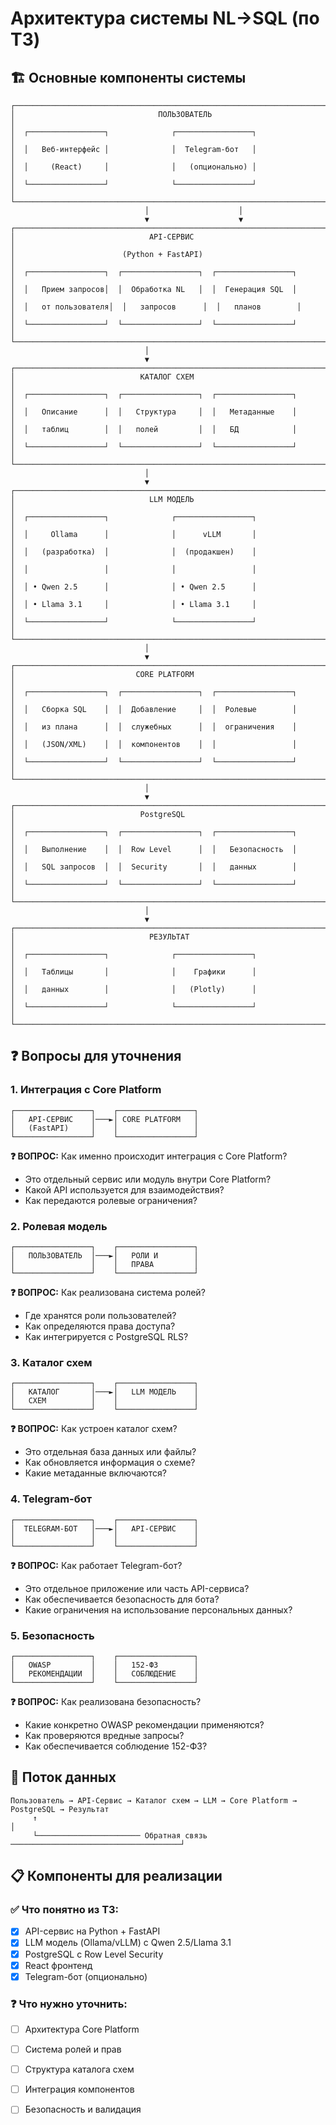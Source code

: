 # Архитектура системы NL→SQL (по ТЗ)

## 🏗️ Основные компоненты системы

```
┌─────────────────────────────────────────────────────────────────────────────────┐
│                                ПОЛЬЗОВАТЕЛЬ                                    │
│  ┌─────────────────┐              ┌─────────────────┐                          │
│  │   Веб-интерфейс │              │  Telegram-бот   │                          │
│  │     (React)     │              │   (опционально) │                          │
│  └─────────────────┘              └─────────────────┘                          │
└─────────────────────────────────────────────────────────────────────────────────┘
                              │                    │
                              ▼                    ▼
┌─────────────────────────────────────────────────────────────────────────────────┐
│                              API-СЕРВИС                                        │
│                        (Python + FastAPI)                                      │
│  ┌─────────────────┐  ┌─────────────────┐  ┌─────────────────┐                │
│  │   Прием запросов│  │  Обработка NL   │  │  Генерация SQL  │                │
│  │   от пользователя│  │   запросов      │  │   планов        │                │
│  └─────────────────┘  └─────────────────┘  └─────────────────┘                │
└─────────────────────────────────────────────────────────────────────────────────┘
                              │
                              ▼
┌─────────────────────────────────────────────────────────────────────────────────┐
│                            КАТАЛОГ СХЕМ                                        │
│  ┌─────────────────┐  ┌─────────────────┐  ┌─────────────────┐                │
│  │   Описание      │  │   Структура     │  │   Метаданные    │                │
│  │   таблиц        │  │   полей         │  │   БД            │                │
│  └─────────────────┘  └─────────────────┘  └─────────────────┘                │
└─────────────────────────────────────────────────────────────────────────────────┘
                              │
                              ▼
┌─────────────────────────────────────────────────────────────────────────────────┐
│                              LLM МОДЕЛЬ                                        │
│  ┌─────────────────┐              ┌─────────────────┐                          │
│  │     Ollama      │              │      vLLM       │                          │
│  │   (разработка)  │              │  (продакшен)    │                          │
│  │                 │              │                 │                          │
│  │ • Qwen 2.5      │              │ • Qwen 2.5      │                          │
│  │ • Llama 3.1     │              │ • Llama 3.1     │                          │
│  └─────────────────┘              └─────────────────┘                          │
└─────────────────────────────────────────────────────────────────────────────────┘
                              │
                              ▼
┌─────────────────────────────────────────────────────────────────────────────────┐
│                           CORE PLATFORM                                        │
│  ┌─────────────────┐  ┌─────────────────┐  ┌─────────────────┐                │
│  │   Сборка SQL    │  │  Добавление     │  │  Ролевые        │                │
│  │   из плана      │  │  служебных      │  │  ограничения    │                │
│  │   (JSON/XML)    │  │  компонентов    │  │                 │                │
│  └─────────────────┘  └─────────────────┘  └─────────────────┘                │
└─────────────────────────────────────────────────────────────────────────────────┘
                              │
                              ▼
┌─────────────────────────────────────────────────────────────────────────────────┐
│                            PostgreSQL                                          │
│  ┌─────────────────┐  ┌─────────────────┐  ┌─────────────────┐                │
│  │   Выполнение    │  │  Row Level      │  │   Безопасность  │                │
│  │   SQL запросов  │  │  Security       │  │   данных        │                │
│  └─────────────────┘  └─────────────────┘  └─────────────────┘                │
└─────────────────────────────────────────────────────────────────────────────────┘
                              │
                              ▼
┌─────────────────────────────────────────────────────────────────────────────────┐
│                              РЕЗУЛЬТАТ                                        │
│  ┌─────────────────┐              ┌─────────────────┐                          │
│  │   Таблицы       │              │    Графики      │                          │
│  │   данных        │              │   (Plotly)      │                          │
│  └─────────────────┘              └─────────────────┘                          │
└─────────────────────────────────────────────────────────────────────────────────┘
```

## ❓ Вопросы для уточнения

### 1. Интеграция с Core Platform
```
┌─────────────────┐    ┌─────────────────┐
│   API-СЕРВИС    │───►│ CORE PLATFORM   │
│   (FastAPI)     │    │                 │
└─────────────────┘    └─────────────────┘
```
**❓ ВОПРОС:** Как именно происходит интеграция с Core Platform?
- Это отдельный сервис или модуль внутри Core Platform?
- Какой API используется для взаимодействия?
- Как передаются ролевые ограничения?

### 2. Ролевая модель
```
┌─────────────────┐    ┌─────────────────┐
│   ПОЛЬЗОВАТЕЛЬ  │───►│   РОЛИ И        │
│                 │    │   ПРАВА         │
└─────────────────┘    └─────────────────┘
```
**❓ ВОПРОС:** Как реализована система ролей?
- Где хранятся роли пользователей?
- Как определяются права доступа?
- Как интегрируется с PostgreSQL RLS?

### 3. Каталог схем
```
┌─────────────────┐    ┌─────────────────┐
│   КАТАЛОГ       │───►│   LLM МОДЕЛЬ    │
│   СХЕМ          │    │                 │
└─────────────────┘    └─────────────────┘
```
**❓ ВОПРОС:** Как устроен каталог схем?
- Это отдельная база данных или файлы?
- Как обновляется информация о схеме?
- Какие метаданные включаются?

### 4. Telegram-бот
```
┌─────────────────┐    ┌─────────────────┐
│  TELEGRAM-БОТ   │───►│   API-СЕРВИС    │
│                 │    │                 │
└─────────────────┘    └─────────────────┘
```
**❓ ВОПРОС:** Как работает Telegram-бот?
- Это отдельное приложение или часть API-сервиса?
- Как обеспечивается безопасность для бота?
- Какие ограничения на использование персональных данных?

### 5. Безопасность
```
┌─────────────────┐    ┌─────────────────┐
│   OWASP         │    │   152-ФЗ        │
│   РЕКОМЕНДАЦИИ  │    │   СОБЛЮДЕНИЕ    │
└─────────────────┘    └─────────────────┘
```
**❓ ВОПРОС:** Как реализована безопасность?
- Какие конкретно OWASP рекомендации применяются?
- Как проверяются вредные запросы?
- Как обеспечивается соблюдение 152-ФЗ?

## 🔄 Поток данных

```
Пользователь → API-Сервис → Каталог схем → LLM → Core Platform → PostgreSQL → Результат
     ↑                                                                              │
     └─────────────────────── Обратная связь ──────────────────────────────────────┘
```

## 📋 Компоненты для реализации

### ✅ Что понятно из ТЗ:
- [x] API-сервис на Python + FastAPI
- [x] LLM модель (Ollama/vLLM) с Qwen 2.5/Llama 3.1
- [x] PostgreSQL с Row Level Security
- [x] React фронтенд
- [x] Telegram-бот (опционально)

### ❓ Что нужно уточнить:
- [ ] Архитектура Core Platform
- [ ] Система ролей и прав
- [ ] Структура каталога схем
- [ ] Интеграция компонентов
- [ ] Безопасность и валидация






